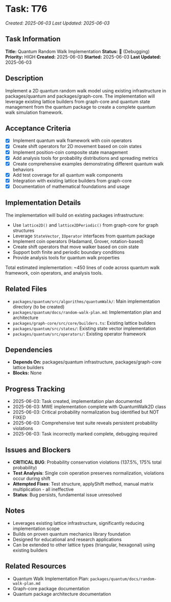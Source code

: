 # Task: T76
*Created: 2025-06-03*
*Last Updated: 2025-06-03*

## Task Information
**Title:** Quantum Random Walk Implementation
**Status:** 🔄 (Debugging)
**Priority:** HIGH
**Created:** 2025-06-03
**Started:** 2025-06-03
**Last Updated:** 2025-06-03

## Description
Implement a 2D quantum random walk model using existing infrastructure in packages/quantum and packages/graph-core. The implementation will leverage existing lattice builders from graph-core and quantum state management from the quantum package to create a complete quantum walk simulation framework.

## Acceptance Criteria
- [x] Implement quantum walk framework with coin operators
- [x] Create shift operators for 2D movement based on coin states
- [x] Implement position-coin composite state management
- [x] Add analysis tools for probability distributions and spreading metrics
- [x] Create comprehensive examples demonstrating different quantum walk behaviors
- [x] Add test coverage for all quantum walk components
- [x] Integration with existing lattice builders from graph-core
- [x] Documentation of mathematical foundations and usage

## Implementation Details
The implementation will build on existing packages infrastructure:
- Use `lattice2D()` and `lattice2DPeriodic()` from graph-core for graph structures
- Leverage `StateVector`, `IOperator` interfaces from quantum package
- Implement coin operators (Hadamard, Grover, rotation-based)
- Create shift operators that move walker based on coin state
- Support both finite and periodic boundary conditions
- Provide analysis tools for quantum walk properties

Total estimated implementation: ~450 lines of code across quantum walk framework, coin operators, and analysis tools.

## Related Files
- `packages/quantum/src/algorithms/quantumWalk/`: Main implementation directory (to be created)
- `packages/quantum/docs/random-walk-plan.md`: Implementation plan and architecture
- `packages/graph-core/src/core/builders.ts`: Existing lattice builders
- `packages/quantum/src/states/`: Existing state vector implementation
- `packages/quantum/src/operators/`: Existing operator framework

## Dependencies
- **Depends On:** packages/quantum infrastructure, packages/graph-core lattice builders
- **Blocks:** None

## Progress Tracking
- 2025-06-03: Task created, implementation plan documented
- 2025-06-03: MWE implementation complete with QuantumWalk2D class
- 2025-06-03: Critical probability normalization bug identified but NOT FIXED
- 2025-06-03: Comprehensive test suite reveals persistent probability violations
- 2025-06-03: Task incorrectly marked complete, debugging required

## Issues and Blockers
- **CRITICAL BUG**: Probability conservation violations (137.5%, 175% total probability)
- **Test Analysis**: Single coin operation preserves normalization, violations occur during shift
- **Attempted Fixes**: Test structure, applyShift method, manual matrix multiplication - all ineffective
- **Status**: Bug persists, fundamental issue unresolved

## Notes
- Leverages existing lattice infrastructure, significantly reducing implementation scope
- Builds on proven quantum mechanics library foundation
- Designed for educational and research applications
- Can be extended to other lattice types (triangular, hexagonal) using existing builders

## Related Resources
- Quantum Walk Implementation Plan: `packages/quantum/docs/random-walk-plan.md`
- Graph-core package documentation
- Quantum package architecture documentation
